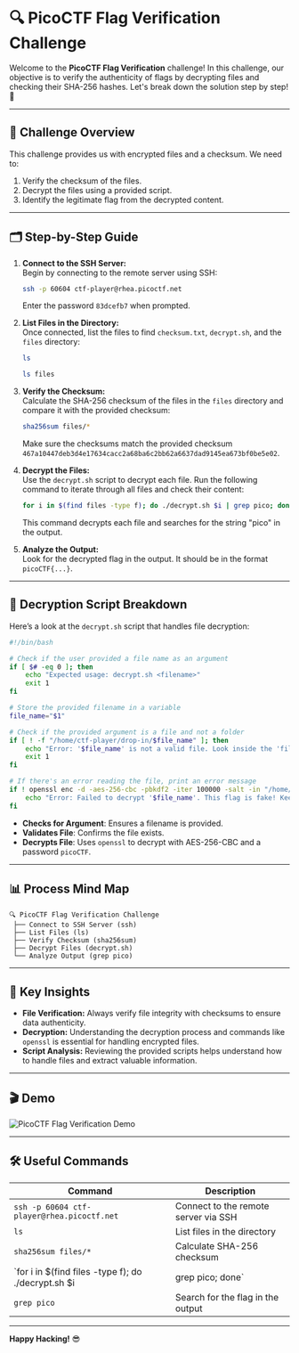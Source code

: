# **🔍 PicoCTF Flag Verification Challenge**

Welcome to the **PicoCTF Flag Verification** challenge! In this challenge, our objective is to verify the authenticity of flags by decrypting files and checking their SHA-256 hashes. Let's break down the solution step by step! 🌟

---

## **📜 Challenge Overview**

This challenge provides us with encrypted files and a checksum. We need to:
1. Verify the checksum of the files.
2. Decrypt the files using a provided script.
3. Identify the legitimate flag from the decrypted content.

---

## **🗂️ Step-by-Step Guide**

1. **Connect to the SSH Server:**  
   Begin by connecting to the remote server using SSH:
   ```bash
   ssh -p 60604 ctf-player@rhea.picoctf.net
   ```
   Enter the password `83dcefb7` when prompted.

2. **List Files in the Directory:**  
   Once connected, list the files to find `checksum.txt`, `decrypt.sh`, and the `files` directory:
   ```bash
   ls
   ```
   ```bash
   ls files
   ```

3. **Verify the Checksum:**  
   Calculate the SHA-256 checksum of the files in the `files` directory and compare it with the provided checksum:
   ```bash
   sha256sum files/*
   ```
   Make sure the checksums match the provided checksum `467a10447deb3d4e17634cacc2a68ba6c2bb62a6637dad9145ea673bf0be5e02`.

4. **Decrypt the Files:**  
   Use the `decrypt.sh` script to decrypt each file. Run the following command to iterate through all files and check their content:
   ```bash
   for i in $(find files -type f); do ./decrypt.sh $i | grep pico; done
   ```
   This command decrypts each file and searches for the string "pico" in the output.

5. **Analyze the Output:**  
   Look for the decrypted flag in the output. It should be in the format `picoCTF{...}`.

---

## **📝 Decryption Script Breakdown**

Here’s a look at the `decrypt.sh` script that handles file decryption:

```bash
#!/bin/bash

# Check if the user provided a file name as an argument
if [ $# -eq 0 ]; then
    echo "Expected usage: decrypt.sh <filename>"
    exit 1
fi

# Store the provided filename in a variable
file_name="$1"

# Check if the provided argument is a file and not a folder
if [ ! -f "/home/ctf-player/drop-in/$file_name" ]; then
    echo "Error: '$file_name' is not a valid file. Look inside the 'files' folder with 'ls -R'!"
    exit 1
fi

# If there's an error reading the file, print an error message
if ! openssl enc -d -aes-256-cbc -pbkdf2 -iter 100000 -salt -in "/home/ctf-player/drop-in/$file_name" -k picoCTF; then
    echo "Error: Failed to decrypt '$file_name'. This flag is fake! Keep looking!"
fi
```

- **Checks for Argument**: Ensures a filename is provided.
- **Validates File**: Confirms the file exists.
- **Decrypts File**: Uses `openssl` to decrypt with AES-256-CBC and a password `picoCTF`.

---

## **📊 Process Mind Map**

```text
🔍 PicoCTF Flag Verification Challenge
 ├── Connect to SSH Server (ssh)
 ├── List Files (ls)
 ├── Verify Checksum (sha256sum)
 ├── Decrypt Files (decrypt.sh)
 └── Analyze Output (grep pico)
```

---

## **🧠 Key Insights**

- **File Verification:** Always verify file integrity with checksums to ensure data authenticity.
- **Decryption:** Understanding the decryption process and commands like `openssl` is essential for handling encrypted files.
- **Script Analysis:** Reviewing the provided scripts helps understand how to handle files and extract valuable information.

---

## **🎬 Demo**

![PicoCTF Flag Verification Demo](https://media.giphy.com/media/3LlHVGbZf4qVeYzkSE/giphy.gif?cid=ecf05e47e5bopj385orjw2g48vb9dzhk7w9ay07gbg48zag3&ep=v1_gifs_search&rid=giphy.gif&ct=g)
<!-- Replace with an actual link to your demo GIF -->

---

## **🛠️ Useful Commands**

| Command                           | Description                                |
|-----------------------------------|--------------------------------------------|
| `ssh -p 60604 ctf-player@rhea.picoctf.net` | Connect to the remote server via SSH     |
| `ls`                              | List files in the directory                |
| `sha256sum files/*`                | Calculate SHA-256 checksum                 |
| `for i in $(find files -type f); do ./decrypt.sh $i | grep pico; done` | Decrypt files and search for flag         |
| `grep pico`                        | Search for the flag in the output          |

---

**Happy Hacking!** 😎

